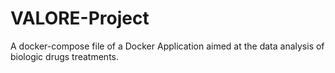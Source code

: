 # VALORE-Project
A docker-compose file of a Docker Application aimed at the data analysis of biologic drugs treatments. 
